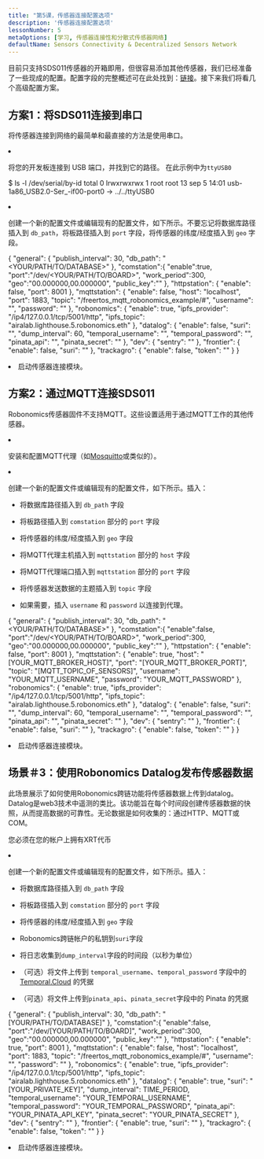 ```yaml
---
title: "第5课，传感器连接配置选项"
description: '传感器连接配置选项'
lessonNumber: 5
metaOptions: [学习, 传感器连接性和分散式传感器网络]
defaultName: Sensors Connectivity & Decentralized Sensors Network
---
```


目前只支持SDS011传感器的开箱即用，但很容易添加其他传感器，我们已经准备了一些现成的配置。配置字段的完整概述可在此处找到：[链接](https://github.com/airalab/sensors-connectivity/tree/master/connectivity/config)。接下来我们将看几个高级配置方案。

## 方案1：将SDS011连接到串口

将传感器连接到网络的最简单和最直接的方法是使用串口。 

<List type="numbers">

<li>

将您的开发板连接到 USB 端口，并找到它的路径。 在此示例中为`ttyUSB0`


<LessonCodeWrapper codeClass="big-code" language="bash">$ ls -l /dev/serial/by-id
total 0
lrwxrwxrwx 1 root root 13 sep 5 14:01 usb-1a86_USB2.0-Ser_-if00-port0 -> ../../ttyUSB0</LessonCodeWrapper>
</li>

<li>

创建一个新的配置文件或编辑现有的配置文件，如下所示。不要忘记将数据库路径插入到 `db_path`，将板路径插入到 `port` 字段，将传感器的纬度/经度插入到 `geo` 字段。

<LessonCodeWrapper codeClass="big-code" language="json">{
   "general": {
      "publish_interval": 30,
      "db_path": "<YOUR/PATH/TO/DATABASE>"
   },
   "comstation":{
      "enable":true,
      "port":"/dev/<YOUR/PATH/TO/BOARD>",
      "work_period":300,
      "geo":"00.000000,00.000000",
      "public_key":""
   },
   "httpstation": {
      "enable": false,
      "port": 8001
   },
   "mqttstation": {
      "enable": false,
      "host": "localhost",
      "port": 1883,
      "topic": "/freertos_mqtt_robonomics_example/#",
      "username": "",
      "password": ""
   },
   "robonomics": {
      "enable": true,
      "ipfs_provider": "/ip4/127.0.0.1/tcp/5001/http",
      "ipfs_topic": "airalab.lighthouse.5.robonomics.eth"
   },
   "datalog": {
      "enable": false,
      "suri": "",
      "dump_interval": 60,
      "temporal_username": "",
      "temporal_password": "",
      "pinata_api": "",
      "pinata_secret": ""
   },
   "dev": {
      "sentry": ""
   },
   "frontier": {
      "enable": false,
      "suri": ""
   },
   "trackagro": {
      "enable": false,
      "token": ""
   }
}</LessonCodeWrapper>

</li>

<li>启动传感器连接模块。</li>

</List>


## 方案2：通过MQTT连接SDS011

<RoboAcademyNote type="okay" title="INFO">Robonomics传感器固件不支持MQTT。这些设置适用于通过MQTT工作的其他传感器。
</RoboAcademyNote>

<List type="numbers">

<li>

安装和配置MQTT代理（如[Mosquitto](https://mosquitto.org/)或类似的）。

</li>

<li>

创建一个新的配置文件或编辑现有的配置文件，如下所示。插入：

- 将数据库路径插入到 `db_path` 字段

- 将板路径插入到 `comstation` 部分的 `port` 字段

- 将传感器的纬度/经度插入到 `geo` 字段

- 将MQTT代理主机插入到 `mqttstation` 部分的 `host` 字段

- 将MQTT代理端口插入到 `mqttstation` 部分的 `port` 字段

- 将传感器发送数据的主题插入到 `topic` 字段

- 如果需要，插入 `username` 和 `password` 以连接到代理。


<LessonCodeWrapper codeClass="big-code" language="json">{
   "general": {
      "publish_interval": 30,
      "db_path": "<YOUR/PATH/TO/DATABASE>"
   },
   "comstation":{
      "enable":false,
      "port":"/dev/<YOUR/PATH/TO/BOARD>",
      "work_period":300,
      "geo":"00.000000,00.000000",
      "public_key":""
   },
   "httpstation": {
      "enable": false,
      "port": 8001
   },
   "mqttstation": {
      "enable": true,
      "host": "[YOUR_MQTT_BROKER_HOST]",
      "port": "[YOUR_MQTT_BROKER_PORT]",
      "topic": "[MQTT_TOPIC_OF_SENSORS]",
      "username": "YOUR_MQTT_USERNAME",
      "password": "YOUR_MQTT_PASSWORD"
   },
   "robonomics": {
      "enable": true,
      "ipfs_provider": "/ip4/127.0.0.1/tcp/5001/http",
      "ipfs_topic": "airalab.lighthouse.5.robonomics.eth"
   },
   "datalog": {
      "enable": false,
      "suri": "",
      "dump_interval": 60,
      "temporal_username": "",
      "temporal_password": "",
      "pinata_api": "",
      "pinata_secret": ""
   },
   "dev": {
      "sentry": ""
   },
   "frontier": {
      "enable": false,
      "suri": ""
   },
   "trackagro": {
      "enable": false,
      "token": ""
   }
}</LessonCodeWrapper>

</li>

<li>启动传感器连接模块。</li>

</List>

## 场景＃3：使用Robonomics Datalog发布传感器数据

此场景展示了如何使用Robonomics跨链功能将传感器数据上传到datalog。Datalog是web3技术中遥测的类比。该功能旨在每个时间段创建传感器数据的快照，从而提高数据的可靠性。无论数据是如何收集的：通过HTTP、MQTT或COM。

<RoboAcademyNote type="warning" title="WARNING">您必须在您的帐户上拥有XRT代币
</RoboAcademyNote>

<List type="numbers">

<li>

创建一个新的配置文件或编辑现有的配置文件，如下所示。插入：

- 将数据库路径插入到 `db_path` 字段

- 将板路径插入到 `comstation` 部分的 `port` 字段

- 将传感器的纬度/经度插入到 `geo` 字段

- Robonomics跨链帐户的私钥到`suri`字段

- 将日志收集到`dump_interval`字段的时间段（以秒为单位）

- （可选）将文件上传到 `temporal_username`、`temporal_password` 字段中的 [Temporal.Cloud](http://Temporal.Cloud) 的凭据

- （可选）将文件上传到`pinata_api`、`pinata_secret`字段中的 Pinata 的凭据

<LessonCodeWrapper codeClass="big-code" language="json">{
   "general": {
      "publish_interval": 30,
      "db_path": "[YOUR/PATH/TO/DATABASE]"
   },
   "comstation":{
      "enable":false,
      "port":"/dev/[YOUR/PATH/TO/BOARD]",
      "work_period":300,
      "geo":"00.000000,00.000000",
      "public_key":""
   },
   "httpstation": {
      "enable": true,
      "port": 8001
   },
   "mqttstation": {
      "enable": false,
      "host": "localhost",
      "port": 1883,
      "topic": "/freertos_mqtt_robonomics_example/#",
      "username": "",
      "password": ""
   },
   "robonomics": {
      "enable": true,
      "ipfs_provider": "/ip4/127.0.0.1/tcp/5001/http",
      "ipfs_topic": "airalab.lighthouse.5.robonomics.eth"
   },
   "datalog": {
      "enable": true,
      "suri": "[YOUR_PRIVATE_KEY]",
      "dump_interval": TIME_PERIOD,
      "temporal_username": "YOUR_TEMPORAL_USERNAME",
      "temporal_password": "YOUR_TEMPORAL_PASSWORD",
      "pinata_api": "YOUR_PINATA_API_KEY",
      "pinata_secret": "YOUR_PINATA_SECRET"
   },
   "dev": {
      "sentry": ""
   },
   "frontier": {
      "enable": true,
      "suri": ""
   },
   "trackagro": {
      "enable": false,
      "token": ""
   }
}</LessonCodeWrapper>

</li>

<li>启动传感器连接模块。</li>

</List>